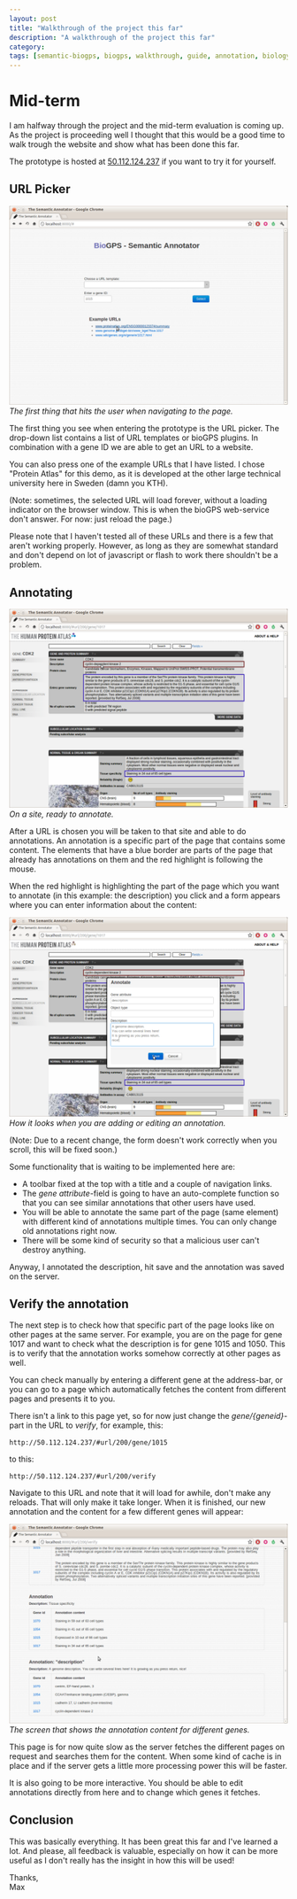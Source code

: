 ```yaml
---
layout: post
title: "Walkthrough of the project this far"
description: "A walkthrough of the project this far"
category: 
tags: [semantic-biogps, biogps, walkthrough, guide, annotation, biology, semantic web, tutorial]
---
```


Mid-term
========

I am halfway through the project and the mid-term evaluation is coming up.
As the project is proceeding well I thought that this would be a good
time to walk trough the website and show what has been done this far.

The prototype is hosted at [50.112.124.237](http://50.112.124.237/) if you want to try it for yourself.

URL Picker
----------

![ Screenshot of the URL picker ](/images/screen-first-page.png)
_The first thing that hits the user when navigating to the page._

The first thing you see when entering the prototype is the URL picker.
The drop-down list contains a list of URL templates or bioGPS plugins. 
In combination with a gene ID we are able to get an URL to a website.

You can also press one of the example URLs that I have listed. I chose 
"Protein Atlas" for this demo, as it is developed at the other large technical
university here in Sweden (damn you KTH).

(Note: sometimes, the selected URL will load forever, without a loading indicator on 
the browser window. This is when the bioGPS web-service don't answer. For now: 
just reload the page.)

Please note that I haven't tested all of these URLs and there is a few that
aren't working properly. However, as long as they are somewhat standard and don't
depend on lot of javascript or flash to work there shouldn't be a problem.

Annotating
----------

![ Screenshot of Protein Atlas ](/images/screen-annotation.png)
_On a site, ready to annotate._

After a URL is chosen you will be taken to that site and able to do annotations.
An annotation is a specific part of the page that contains some content. The
elements that have a blue border are parts of the page that already has annotations on
them and the red highlight is following the mouse.

When the red highlight is highlighting the part of the page which you want to
annotate (in this example: the description) you click and a form appears where
you can enter information about the content:

![ Screenshot of an annotation view ](/images/screen-open-annotation.png)
_How it looks when you are adding or editing an annotation._

(Note: Due to a recent change, the form doesn't work correctly when you scroll, 
this will be fixed soon.)

Some functionality that is waiting to be implemented here are:

+ A toolbar fixed at the top with a title and a couple of navigation links.
+ The _gene attribute_-field is going to have an auto-complete function so that
  you can see similar annotations that other users have used.
+ You will be able to annotate the same part of the page (same element) with different
  kind of annotations multiple times. You can only change old annotations right now.
+ There will be some kind of security so that a malicious user can't destroy anything.

Anyway, I annotated the description, hit save and the annotation was saved on the server.

Verify the annotation
---------------------

The next step is to check how that specific part of the page looks like on other pages
at the same server. For example, you are on the page for gene 1017 and want to check what the description
is for gene 1015 and 1050. This is to verify that the annotation works somehow correctly at
other pages as well.

You can check manually by entering a different gene at the address-bar, or you can go to a
page which automatically fetches the content from different pages and presents it to you.

There isn't a link to this page yet, so for now just change the _gene/{geneid}_-part in the URL to
_verify_, for example, this:

    http://50.112.124.237/#url/200/gene/1015

to this:

    http://50.112.124.237/#url/200/verify

Navigate to this URL and note that it will load for awhile, don't make any reloads. That will only make it take longer. When it is finished, our new annotation and the content for a few different genes will appear:

![ Screenshot of the verification view ](/images/screen-verify.png)
_The screen that shows the annotation content for different genes._

This page is for now quite slow as the server fetches the different pages on request and searches them for the content. When some kind of cache is in place and if the server
gets a little more processing power this will be faster.

It is also going to be more interactive. You should be able to edit annotations directly
from here and to change which genes it fetches.

Conclusion
----------
This was basically everything. It has been great this far and I've learned a lot.
And please, all feedback is valuable, especially on how it can be more useful as
I don't really has the insight in how this will be used!

Thanks,  
Max
